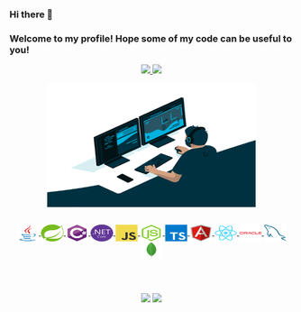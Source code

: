### Hi there 👋
### Welcome to my profile! Hope some of my code can be useful to you!

<p align="center">
    <a href="https://github.com/rensilver">
    <img height="180em" src="https://github-readme-stats.vercel.app/api?username=rensilver&show_icons=true&theme=dracula&include_all_commits=true&count_private=true"/>
    <img height="180em" src="https://github-readme-stats.vercel.app/api/top-langs/?username=rensilver&layout=compact&langs_count=16&theme=dracula"/>
  </p>
    
<p align="center">
    <img  height="220" width="370" align="center" alt="Renato" src="https://github.com/rensilver/image-repo-github/blob/main/coderren.gif">
</p>
  <p align="center"><br>
    <img align="center" alt="Renato-Java" height="30" width="40" src="https://raw.githubusercontent.com/devicons/devicon/master/icons/java/java-original.svg">
    <img align="center" alt="Renato-Spring" height="30" width="40" src="https://raw.githubusercontent.com/devicons/devicon/master/icons/spring/spring-original.svg">
    <img align="center" alt="Renato-C#" height="30" width="40" src="https://raw.githubusercontent.com/devicons/devicon/master/icons/csharp/csharp-original.svg">
    <img align="center" alt="Renato-DotNETCore" height="30" width="40" src="https://raw.githubusercontent.com/devicons/devicon/master/icons/dotnetcore/dotnetcore-original.svg">
    <img align="center" alt="Renato-JavaScript" height="30" width="40" src="https://raw.githubusercontent.com/devicons/devicon/master/icons/javascript/javascript-original.svg">
    <img align="center" alt="Renato-NodeJS" height="30" width="40" src="https://raw.githubusercontent.com/devicons/devicon/master/icons/nodejs/nodejs-original.svg">
    <img align="center" alt="Renato-TypeScript" height="30" width="40" src="https://raw.githubusercontent.com/devicons/devicon/master/icons/typescript/typescript-original.svg">
    <img align="center" alt="Renato-Angular" height="30" width="40" src="https://raw.githubusercontent.com/devicons/devicon/master/icons/angularjs/angularjs-original.svg">
    <img align="center" alt="Renato-React" height="30" width="40" src="https://raw.githubusercontent.com/devicons/devicon/master/icons/react/react-original.svg">
    <img align="center" alt="Renato-OracleDB" height="30" width="40" src="https://raw.githubusercontent.com/devicons/devicon/master/icons/oracle/oracle-original.svg">
    <img align="center" alt="Renato-MySQL" height="30" width="40" src="https://raw.githubusercontent.com/devicons/devicon/master/icons/mysql/mysql-plain.svg">
    <img align="center" alt="Renato-MySQL" height="30" width="40" src="https://raw.githubusercontent.com/devicons/devicon/master/icons/mongodb/mongodb-original.svg">
  </p>
  <br> 
  <p align="center"><br>
   <a href = "mailto: ren.oliv87@gmail.com"><img src="https://img.shields.io/badge/-Gmail-%23333?style=for-the-badge&logo=gmail&logoColor=white" target="_blank"></a>
    <a href="https://www.linkedin.com/in/renato-silveira" target="_blank"><img src="https://img.shields.io/badge/-LinkedIn-%230077B5?style=for-the-badge&logo=linkedin&logoColor=white" target="_blank"></a> 
 </p>    

<!--
**rensilver/rensilver** is a ✨ _special_ ✨ repository because its `README.md` (this file) appears on your GitHub profile.

Here are some ideas to get you started:

- 🔭 I’m currently working on ...
- 🌱 I’m currently learning ...
- 👯 I’m looking to collaborate on ...
- 🤔 I’m looking for help with ...
- 💬 Ask me about ...
- 📫 How to reach me: ...
- 😄 Pronouns: ...
- ⚡ Fun fact: ...
-->
